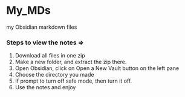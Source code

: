 # My_MDs
my Obsidian markdown files

### Steps to view the notes =>
1. Download all files in one zip
2. Make a new folder, and extract the zip there.
3. Open Obsidian, click on Open a New Vault button on the left pane
4. Choose the directory you made
5. If prompt to turn off safe mode, then turn it off.
6. Use the notes and enjoy